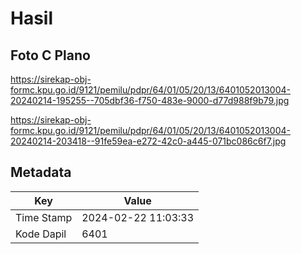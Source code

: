 # Hasil

## Foto C Plano

https://sirekap-obj-formc.kpu.go.id/9121/pemilu/pdpr/64/01/05/20/13/6401052013004-20240214-195255--705dbf36-f750-483e-9000-d77d988f9b79.jpg

https://sirekap-obj-formc.kpu.go.id/9121/pemilu/pdpr/64/01/05/20/13/6401052013004-20240214-203418--91fe59ea-e272-42c0-a445-071bc086c6f7.jpg


## Metadata

| Key        | Value               |
| ---------- | ------------------- |
| Time Stamp | 2024-02-22 11:03:33 |
| Kode Dapil | 6401                |




